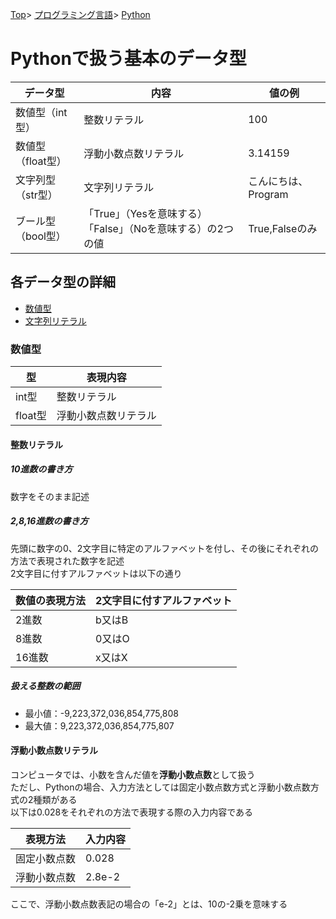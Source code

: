 [Top](../../../index.md)\>
[プログラミング言語](../../pgl.md)\>
[Python](../language_0003.md)

# Pythonで扱う基本のデータ型

|データ型|内容|値の例|
----|----|----
|数値型（int型）|整数リテラル|100|
|数値型（float型）|浮動小数点数リテラル|3.14159|
|文字列型（str型）|文字列リテラル|こんにちは、Program|
|ブール型（bool型）|「True」（Yesを意味する）「False」（Noを意味する）の2つの値|True,Falseのみ|

## 各データ型の詳細

+ [数値型](#数値型)
+ [文字列リテラル](#文字列リテラル)

<!-- + [コメント](#コメント)
+ [真偽リテラル](#真偽リテラル)
+ [特殊リテラル「None」](#特殊リテラルNone) -->

### 数値型

|型|表現内容|
----|----
|int型|整数リテラル|
|float型|浮動小数点数リテラル|

#### 整数リテラル

##### 10進数の書き方

数字をそのまま記述

##### 2,8,16進数の書き方

先頭に数字の0、2文字目に特定のアルファベットを付し、その後にそれぞれの方法で表現された数字を記述  
2文字目に付すアルファベットは以下の通り

|数値の表現方法|2文字目に付すアルファベット|
----|----
|2進数|b又はB|
|8進数|0又はO|
|16進数|x又はX|

##### 扱える整数の範囲

+ 最小値：-9,223,372,036,854,775,808
+ 最大値：9,223,372,036,854,775,807

#### 浮動小数点数リテラル

コンピュータでは、小数を含んだ値を**浮動小数点数**として扱う  
ただし、Pythonの場合、入力方法としては固定小数点数方式と浮動小数点数方式の2種類がある  
以下は0.028をそれぞれの方法で表現する際の入力内容である

|表現方法|入力内容|
----|----
|固定小数点数|0.028|
|浮動小数点数|2.8e-2|

ここで、浮動小数点数表記の場合の「e-2」とは、10の-2乗を意味する

<!-- ### 文字列リテラル

### コメント

### 真偽リテラル

### 特殊リテラル「None」 -->
